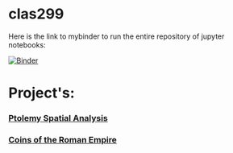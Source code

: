 # clas299

Here is the link to mybinder to run the entire repository of jupyter notebooks:

[![Binder](https://mybinder.org/badge_logo.svg)](https://mybinder.org/v2/gh/michaeldahlquist/clas299/master)

# Project's:

### [Ptolemy Spatial Analysis](https://michaeldahlquist.github.io/clas299/ptolemy)

### [Coins of the Roman Empire](https://michaeldahlquist.github.io/clas299/coins-of-the-roman-empire)

